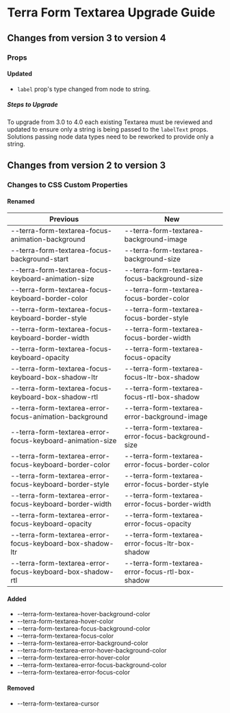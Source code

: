 # Terra Form Textarea Upgrade Guide

## Changes from version 3 to version 4

### Props

#### Updated
* `label` prop's type changed from node to string.

##### Steps to Upgrade
To upgrade from 3.0 to 4.0 each existing Textarea must be reviewed and updated to ensure only a string is being passed to the `labelText` props. Solutions passing node data types need to be reworked to provide only a string.

## Changes from version 2 to version 3

### Changes to CSS Custom Properties

#### Renamed
| Previous | New |
|-|-|
| --terra-form-textarea-focus-animation-background | --terra-form-textarea-background-image |
| --terra-form-textarea-focus-background-start | --terra-form-textarea-background-size |
| --terra-form-textarea-focus-keyboard-animation-size | --terra-form-textarea-focus-background-size |
| --terra-form-textarea-focus-keyboard-border-color | --terra-form-textarea-focus-border-color |
| --terra-form-textarea-focus-keyboard-border-style | --terra-form-textarea-focus-border-style |
| --terra-form-textarea-focus-keyboard-border-width | --terra-form-textarea-focus-border-width |
| --terra-form-textarea-focus-keyboard-opacity | --terra-form-textarea-focus-opacity |
| --terra-form-textarea-focus-keyboard-box-shadow-ltr | --terra-form-textarea-focus-ltr-box-shadow |
| --terra-form-textarea-focus-keyboard-box-shadow-rtl | --terra-form-textarea-focus-rtl-box-shadow |
| --terra-form-textarea-error-focus-animation-background | --terra-form-textarea-error-background-image |
| --terra-form-textarea-error-focus-keyboard-animation-size | --terra-form-textarea-error-focus-background-size |
| --terra-form-textarea-error-focus-keyboard-border-color | --terra-form-textarea-error-focus-border-color |
| --terra-form-textarea-error-focus-keyboard-border-style | --terra-form-textarea-error-focus-border-style |
| --terra-form-textarea-error-focus-keyboard-border-width | --terra-form-textarea-error-focus-border-width |
| --terra-form-textarea-error-focus-keyboard-opacity | --terra-form-textarea-error-focus-opacity |
| --terra-form-textarea-error-focus-keyboard-box-shadow-ltr | --terra-form-textarea-error-focus-ltr-box-shadow |
| --terra-form-textarea-error-focus-keyboard-box-shadow-rtl | --terra-form-textarea-error-focus-rtl-box-shadow |

#### Added
* --terra-form-textarea-hover-background-color
* --terra-form-textarea-hover-color
* --terra-form-textarea-focus-background-color
* --terra-form-textarea-focus-color
* --terra-form-textarea-error-background-color
* --terra-form-textarea-error-hover-background-color
* --terra-form-textarea-error-hover-color
* --terra-form-textarea-error-focus-background-color
* --terra-form-textarea-error-focus-color

#### Removed
* --terra-form-textarea-cursor
